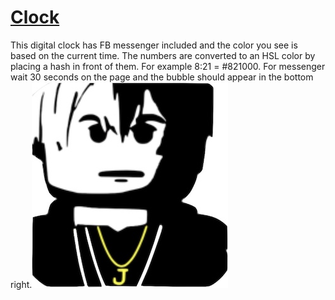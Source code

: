 # <a href="https://clock.sudo-self.com/">Clock</a>
This digital clock has FB messenger included and the color you see is based on the current time. The numbers are converted to an HSL color by placing a hash in front of them. For example  8:21 = #821000. For messenger wait 30 seconds on the page and the bubble should appear in the bottom right.![dev.jpeg](/dev.jpeg)
